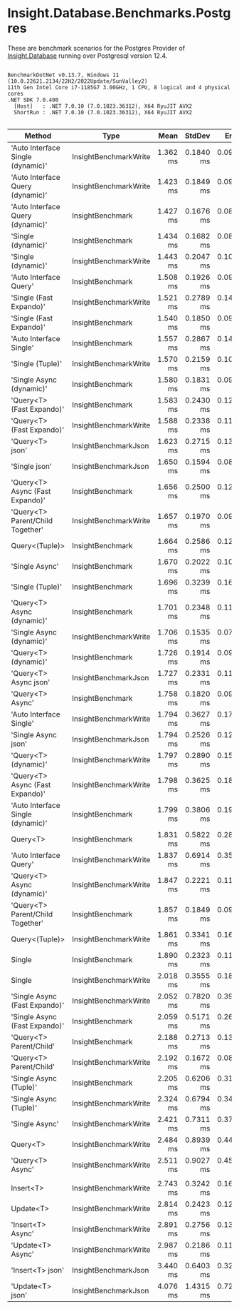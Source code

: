 ﻿# Insight.Database.Benchmarks.Postgres

These are benchmark scenarios for the Postgres Provider of [Insight.Database](https://github.com/jonwagner/Insight.Database) running over Postgresql version 12.4.

```

BenchmarkDotNet v0.13.7, Windows 11 (10.0.22621.2134/22H2/2022Update/SunValley2)
11th Gen Intel Core i7-1185G7 3.00GHz, 1 CPU, 8 logical and 4 physical cores
.NET SDK 7.0.400
  [Host]   : .NET 7.0.10 (7.0.1023.36312), X64 RyuJIT AVX2
  ShortRun : .NET 7.0.10 (7.0.1023.36312), X64 RyuJIT AVX2


```
|                            Method |                  Type |     Mean |    StdDev |     Error |   Median |      Min |      Max |  Op/s | Allocated |
|---------------------------------- |---------------------- |---------:|----------:|----------:|---------:|---------:|---------:|------:|----------:|
| &#39;Auto Interface Single (dynamic)&#39; | InsightBenchmarkWrite | 1.362 ms | 0.1840 ms | 0.0932 ms | 1.331 ms | 1.004 ms | 1.880 ms | 734.0 |   9.51 KB |
|  &#39;Auto Interface Query (dynamic)&#39; | InsightBenchmarkWrite | 1.423 ms | 0.1849 ms | 0.0937 ms | 1.392 ms | 1.100 ms | 1.938 ms | 702.5 |   9.51 KB |
|  &#39;Auto Interface Query (dynamic)&#39; |      InsightBenchmark | 1.427 ms | 0.1676 ms | 0.0830 ms | 1.431 ms | 1.105 ms | 1.801 ms | 700.7 |   9.51 KB |
|                &#39;Single (dynamic)&#39; |      InsightBenchmark | 1.434 ms | 0.1682 ms | 0.0842 ms | 1.417 ms | 1.170 ms | 2.011 ms | 697.2 |    9.2 KB |
|                &#39;Single (dynamic)&#39; | InsightBenchmarkWrite | 1.443 ms | 0.2047 ms | 0.1014 ms | 1.422 ms | 1.130 ms | 2.016 ms | 692.9 |    9.2 KB |
|            &#39;Auto Interface Query&#39; |      InsightBenchmark | 1.508 ms | 0.1926 ms | 0.0964 ms | 1.567 ms | 1.026 ms | 1.783 ms | 663.1 |  13.64 KB |
|           &#39;Single (Fast Expando)&#39; | InsightBenchmarkWrite | 1.521 ms | 0.2789 ms | 0.1413 ms | 1.475 ms | 1.121 ms | 2.228 ms | 657.3 |    9.2 KB |
|           &#39;Single (Fast Expando)&#39; |      InsightBenchmark | 1.540 ms | 0.1850 ms | 0.0926 ms | 1.523 ms | 1.157 ms | 1.980 ms | 649.2 |    9.2 KB |
|           &#39;Auto Interface Single&#39; |      InsightBenchmark | 1.557 ms | 0.2867 ms | 0.1470 ms | 1.457 ms | 1.193 ms | 2.133 ms | 642.3 |  13.64 KB |
|                  &#39;Single (Tuple)&#39; | InsightBenchmarkWrite | 1.570 ms | 0.2159 ms | 0.1081 ms | 1.553 ms | 1.091 ms | 1.991 ms | 637.0 |   13.5 KB |
|          &#39;Single Async (dynamic)&#39; |      InsightBenchmark | 1.580 ms | 0.1831 ms | 0.0917 ms | 1.532 ms | 1.256 ms | 1.969 ms | 633.0 |  10.84 KB |
|         &#39;Query&lt;T&gt; (Fast Expando)&#39; |      InsightBenchmark | 1.583 ms | 0.2430 ms | 0.1203 ms | 1.576 ms | 1.123 ms | 2.028 ms | 631.9 |   9.22 KB |
|         &#39;Query&lt;T&gt; (Fast Expando)&#39; | InsightBenchmarkWrite | 1.588 ms | 0.2338 ms | 0.1171 ms | 1.585 ms | 1.152 ms | 2.102 ms | 629.8 |   9.22 KB |
|                   &#39;Query&lt;T&gt; json&#39; |  InsightBenchmarkJson | 1.623 ms | 0.2715 ms | 0.1375 ms | 1.580 ms | 1.239 ms | 2.436 ms | 616.3 |  39.02 KB |
|                     &#39;Single json&#39; |  InsightBenchmarkJson | 1.650 ms | 0.1594 ms | 0.0807 ms | 1.636 ms | 1.352 ms | 2.041 ms | 606.0 |     39 KB |
|   &#39;Query&lt;T&gt; Async (Fast Expando)&#39; |      InsightBenchmark | 1.656 ms | 0.2500 ms | 0.1282 ms | 1.669 ms | 1.248 ms | 2.231 ms | 603.8 |  11.49 KB |
|  &#39;Query&lt;T&gt; Parent/Child Together&#39; | InsightBenchmarkWrite | 1.657 ms | 0.1970 ms | 0.0975 ms | 1.662 ms | 1.167 ms | 2.118 ms | 603.4 |  31.78 KB |
|                    Query&lt;(Tuple)&gt; |      InsightBenchmark | 1.664 ms | 0.2586 ms | 0.1295 ms | 1.615 ms | 1.238 ms | 2.316 ms | 601.0 |  13.59 KB |
|                    &#39;Single Async&#39; |      InsightBenchmark | 1.670 ms | 0.2022 ms | 0.1001 ms | 1.642 ms | 1.336 ms | 2.128 ms | 598.8 |  14.98 KB |
|                  &#39;Single (Tuple)&#39; |      InsightBenchmark | 1.696 ms | 0.3239 ms | 0.1661 ms | 1.610 ms | 1.267 ms | 2.501 ms | 589.8 |   13.5 KB |
|        &#39;Query&lt;T&gt; Async (dynamic)&#39; |      InsightBenchmark | 1.701 ms | 0.2348 ms | 0.1162 ms | 1.690 ms | 1.188 ms | 2.514 ms | 588.0 |  11.15 KB |
|          &#39;Single Async (dynamic)&#39; | InsightBenchmarkWrite | 1.706 ms | 0.1535 ms | 0.0769 ms | 1.713 ms | 1.420 ms | 2.022 ms | 586.3 |  10.84 KB |
|              &#39;Query&lt;T&gt; (dynamic)&#39; |      InsightBenchmark | 1.726 ms | 0.1914 ms | 0.0959 ms | 1.738 ms | 1.336 ms | 2.124 ms | 579.3 |   9.22 KB |
|             &#39;Query&lt;T&gt; Async json&#39; |  InsightBenchmarkJson | 1.727 ms | 0.2331 ms | 0.1154 ms | 1.723 ms | 1.241 ms | 2.257 ms | 578.9 |  40.67 KB |
|                  &#39;Query&lt;T&gt; Async&#39; |      InsightBenchmark | 1.758 ms | 0.1820 ms | 0.0945 ms | 1.729 ms | 1.474 ms | 2.165 ms | 568.8 |  15.01 KB |
|           &#39;Auto Interface Single&#39; | InsightBenchmarkWrite | 1.794 ms | 0.3627 ms | 0.1795 ms | 1.697 ms | 1.244 ms | 2.709 ms | 557.5 |  13.64 KB |
|               &#39;Single Async json&#39; |  InsightBenchmarkJson | 1.794 ms | 0.2526 ms | 0.1250 ms | 1.786 ms | 1.223 ms | 2.288 ms | 557.3 |  40.91 KB |
|              &#39;Query&lt;T&gt; (dynamic)&#39; | InsightBenchmarkWrite | 1.797 ms | 0.2890 ms | 0.1500 ms | 1.720 ms | 1.304 ms | 2.461 ms | 556.4 |   9.22 KB |
|   &#39;Query&lt;T&gt; Async (Fast Expando)&#39; | InsightBenchmarkWrite | 1.798 ms | 0.3625 ms | 0.1815 ms | 1.695 ms | 1.342 ms | 2.788 ms | 556.3 |  11.49 KB |
| &#39;Auto Interface Single (dynamic)&#39; |      InsightBenchmark | 1.799 ms | 0.3806 ms | 0.1928 ms | 1.640 ms | 1.332 ms | 2.597 ms | 555.8 |   9.79 KB |
|                          Query&lt;T&gt; |      InsightBenchmark | 1.831 ms | 0.5822 ms | 0.2882 ms | 1.577 ms | 1.200 ms | 3.302 ms | 546.1 |  13.35 KB |
|            &#39;Auto Interface Query&#39; | InsightBenchmarkWrite | 1.837 ms | 0.6914 ms | 0.3503 ms | 1.579 ms | 1.112 ms | 3.772 ms | 544.3 |  13.64 KB |
|        &#39;Query&lt;T&gt; Async (dynamic)&#39; | InsightBenchmarkWrite | 1.847 ms | 0.2221 ms | 0.1125 ms | 1.834 ms | 1.458 ms | 2.381 ms | 541.4 |  11.49 KB |
|  &#39;Query&lt;T&gt; Parent/Child Together&#39; |      InsightBenchmark | 1.857 ms | 0.1849 ms | 0.0948 ms | 1.835 ms | 1.510 ms | 2.201 ms | 538.6 |  31.78 KB |
|                    Query&lt;(Tuple)&gt; | InsightBenchmarkWrite | 1.861 ms | 0.3341 ms | 0.1693 ms | 1.799 ms | 1.389 ms | 2.560 ms | 537.5 |  13.59 KB |
|                            Single |      InsightBenchmark | 1.890 ms | 0.2323 ms | 0.1163 ms | 1.880 ms | 1.368 ms | 2.406 ms | 529.0 |  13.34 KB |
|                            Single | InsightBenchmarkWrite | 2.018 ms | 0.3555 ms | 0.1845 ms | 1.942 ms | 1.509 ms | 3.003 ms | 495.6 |  13.34 KB |
|     &#39;Single Async (Fast Expando)&#39; | InsightBenchmarkWrite | 2.052 ms | 0.7820 ms | 0.3962 ms | 1.762 ms | 1.278 ms | 4.130 ms | 487.2 |  10.84 KB |
|     &#39;Single Async (Fast Expando)&#39; |      InsightBenchmark | 2.059 ms | 0.5171 ms | 0.2620 ms | 1.895 ms | 1.394 ms | 3.330 ms | 485.7 |  10.84 KB |
|           &#39;Query&lt;T&gt; Parent/Child&#39; |      InsightBenchmark | 2.188 ms | 0.2713 ms | 0.1391 ms | 2.213 ms | 1.643 ms | 2.707 ms | 456.9 |  33.35 KB |
|           &#39;Query&lt;T&gt; Parent/Child&#39; | InsightBenchmarkWrite | 2.192 ms | 0.1672 ms | 0.0837 ms | 2.171 ms | 1.910 ms | 2.658 ms | 456.2 |  33.35 KB |
|            &#39;Single Async (Tuple)&#39; |      InsightBenchmark | 2.205 ms | 0.6206 ms | 0.3108 ms | 1.946 ms | 1.383 ms | 3.805 ms | 453.4 |  15.53 KB |
|            &#39;Single Async (Tuple)&#39; | InsightBenchmarkWrite | 2.324 ms | 0.6794 ms | 0.3402 ms | 2.077 ms | 1.543 ms | 3.899 ms | 430.3 |  15.26 KB |
|                    &#39;Single Async&#39; | InsightBenchmarkWrite | 2.421 ms | 0.7311 ms | 0.3704 ms | 2.001 ms | 1.515 ms | 3.621 ms | 413.0 |  15.25 KB |
|                          Query&lt;T&gt; | InsightBenchmarkWrite | 2.484 ms | 0.8939 ms | 0.4425 ms | 2.195 ms | 1.497 ms | 5.013 ms | 402.5 |  13.35 KB |
|                  &#39;Query&lt;T&gt; Async&#39; | InsightBenchmarkWrite | 2.511 ms | 0.9027 ms | 0.4520 ms | 2.095 ms | 1.446 ms | 5.138 ms | 398.2 |  15.01 KB |
|                                   |                       |          |           |           |          |          |          |       |           |
|                         Insert&lt;T&gt; | InsightBenchmarkWrite | 2.743 ms | 0.3242 ms | 0.1662 ms | 2.734 ms | 2.227 ms | 3.576 ms | 364.6 |   4.66 KB |
|                         Update&lt;T&gt; | InsightBenchmarkWrite | 2.814 ms | 0.2423 ms | 0.1258 ms | 2.801 ms | 2.449 ms | 3.511 ms | 355.3 |   14.7 KB |
|                 &#39;Insert&lt;T&gt; Async&#39; | InsightBenchmarkWrite | 2.891 ms | 0.2756 ms | 0.1380 ms | 2.917 ms | 2.291 ms | 3.525 ms | 345.9 |   6.42 KB |
|                 &#39;Update&lt;T&gt; Async&#39; | InsightBenchmarkWrite | 2.987 ms | 0.2186 ms | 0.1107 ms | 2.986 ms | 2.516 ms | 3.544 ms | 334.8 |  16.47 KB |
|                  &#39;Insert&lt;T&gt; json&#39; |  InsightBenchmarkJson | 3.440 ms | 0.6403 ms | 0.3206 ms | 3.240 ms | 2.434 ms | 4.949 ms | 290.7 |   4.73 KB |
|                  &#39;Update&lt;T&gt; json&#39; |  InsightBenchmarkJson | 4.076 ms | 1.4315 ms | 0.7252 ms | 3.577 ms | 2.630 ms | 8.312 ms | 245.3 |  10.82 KB |
